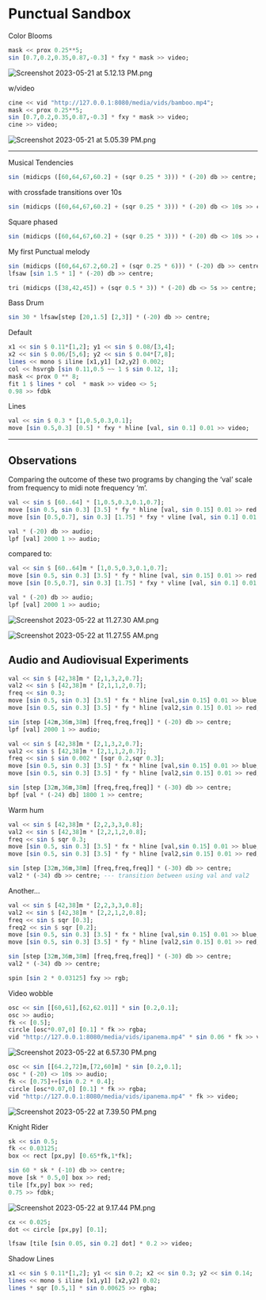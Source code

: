 # Punctual Sandbox

Color Blooms

```haskell
mask << prox 0.25**5;
sin [0.7,0.2,0.35,0.87,-0.3] * fxy * mask >> video;
```

![Screenshot 2023-05-21 at 5.12.13 PM.png](assets/Screenshot_2023-05-21_at_5.12.13_PM.png)

w/video 

```haskell
cine << vid "http://127.0.0.1:8080/media/vids/bamboo.mp4";
mask << prox 0.25**5;
sin [0.7,0.2,0.35,0.87,-0.3] * fxy * mask >> video;
cine >> video;
```

![Screenshot 2023-05-21 at 5.05.39 PM.png](assets/Screenshot_2023-05-21_at_5.05.39_PM.png)

---

Musical Tendencies

```haskell
sin (midicps ([60,64,67,60.2] + (sqr 0.25 * 3))) * (-20) db >> centre;
```

with crossfade transitions over 10s

```haskell
sin (midicps ([60,64,67,60.2] + (sqr 0.25 * 3))) * (-20) db <> 10s >> centre;
```

Square phased

```haskell
sin (midicps ([60,64,67,60.2] + (sqr 0.25 * 3))) * (-20) db <> 10s >> centre;
```

My first Punctual melody

```haskell
sin (midicps ([60,64,67.2,60.2] + (sqr 0.25 * 6))) * (-20) db >> centre;
lfsaw [sin 1.5 * 1] * (-20) db >> centre;

tri (midicps ([38,42,45]) + (sqr 0.5 * 3)) * (-20) db <> 5s >> centre;
```

Bass Drum

```haskell
sin 30 * lfsaw[step [20,1.5] [2,3]] * (-20) db >> centre;
```

Default

```haskell
x1 << sin $ 0.11*[1,2]; y1 << sin $ 0.08/[3,4];
x2 << sin $ 0.06/[5,6]; y2 << sin $ 0.04*[7,8];
lines << mono $ iline [x1,y1] [x2,y2] 0.002;
col << hsvrgb [sin 0.11,0.5 ~~ 1 $ sin 0.12, 1];
mask << prox 0 ** 8;
fit 1 $ lines * col  * mask >> video <> 5;
0.98 >> fdbk
```

Lines

```haskell
val << sin $ 0.3 * [1,0.5,0.3,0.1];
move [sin 0.5,0.3] [0.5] * fxy * hline [val, sin 0.1] 0.01 >> video;
```

---

## Observations

Comparing the outcome of these two programs by changing the  ‘val’ scale from frequency to midi note frequency ‘m’.

```haskell
val << sin $ [60..64] * [1,0.5,0.3,0.1,0.7];
move [sin 0.5, sin 0.3] [3.5] * fy * hline [val, sin 0.15] 0.01 >> red <> 10s >> blue;
move [sin [0.5,0.7], sin 0.3] [1.75] * fxy * vline [val, sin 0.1] 0.01 <> 5s >> red;

val * (-20) db >> audio;
lpf [val] 2000 1 >> audio;
```

compared to:

```haskell
val << sin $ [60..64]m * [1,0.5,0.3,0.1,0.7];
move [sin 0.5, sin 0.3] [3.5] * fy * hline [val, sin 0.15] 0.01 >> red <> 10s >> blue;
move [sin [0.5,0.7], sin 0.3] [1.75] * fxy * vline [val, sin 0.1] 0.01 <> 5s >> red;

val * (-20) db >> audio;
lpf [val] 2000 1 >> audio;
```

![Screenshot 2023-05-22 at 11.27.30 AM.png](assets/Screenshot_2023-05-22_at_11.27.30_AM.png)

![Screenshot 2023-05-22 at 11.27.55 AM.png](assets/Screenshot_2023-05-22_at_11.27.55_AM.png)

## Audio and Audiovisual Experiments

```haskell
val << sin $ [42,38]m * [2,1,3,2,0.7];
val2 << sin $ [42,38]m * [2,1,1,2,0.7];
freq << sin 0.3;
move [sin 0.5, sin 0.3] [3.5] * fx * hline [val,sin 0.15] 0.01 >> blue;
move [sin 0.5, sin 0.3] [3.5] * fy * hline [val2,sin 0.15] 0.01 >> red;

sin [step [42m,36m,38m] [freq,freq,freq]] * (-20) db >> centre;
lpf [val] 2000 1 >> audio;
```

```haskell
val << sin $ [42,38]m * [2,1,3,2,0.7];
val2 << sin $ [42,38]m * [2,1,1,2,0.7];
freq << sin $ sin 0.002 * [sqr 0.2,sqr 0.3];
move [sin 0.5, sin 0.3] [3.5] * fx * hline [val,sin 0.15] 0.01 >> blue;
move [sin 0.5, sin 0.3] [3.5] * fy * hline [val2,sin 0.15] 0.01 >> red;

sin [step [32m,36m,38m] [freq,freq,freq]] * (-30) db >> centre;
bpf [val * (-24) db] 1800 1 >> centre;
```

Warm hum

```haskell
val << sin $ [42,38]m * [2,2,3,3,0.8];
val2 << sin $ [42,38]m * [2,2,1,2,0.8];
freq << sin $ sqr 0.3;
move [sin 0.5, sin 0.3] [3.5] * fx * hline [val,sin 0.15] 0.01 >> blue;
move [sin 0.5, sin 0.3] [3.5] * fy * hline [val2,sin 0.15] 0.01 >> red;

sin [step [32m,36m,38m] [freq,freq,freq]] * (-30) db >> centre;
val2 * (-34) db >> centre; --- transition between using val and val2
```

Another…

```haskell
val << sin $ [42,38]m * [2,2,3,3,0.8];
val2 << sin $ [42,38]m * [2,2,1,2,0.8];
freq << sin $ sqr [0.3];
freq2 << sin $ sqr [0.2];
move [sin 0.5, sin 0.3] [3.5] * fx * hline [val,sin 0.15] 0.01 >> blue;
move [sin 0.5, sin 0.3] [3.5] * fy * hline [val2,sin 0.15] 0.01 >> red;

sin [step [32m,36m,38m] [freq,freq,freq]] * (-30) db >> centre;
val2 * (-34) db >> centre;

spin [sin 2 * 0.03125] fxy >> rgb;
```

Video wobble

```haskell
osc << sin [[60,61],[62,62.01]] * sin [0.2,0.1];
osc >> audio;
fk << [0.5];
circle [osc*0.07,0] [0.1] * fk >> rgba;
vid "http://127.0.0.1:8080/media/vids/ipanema.mp4" * sin 0.06 * fk >> video;
```

![Screenshot 2023-05-22 at 6.57.30 PM.png](assets/Screenshot_2023-05-22_at_6.57.30_PM.png)

```haskell
osc << sin [[64.2,72]m,[72,60]m] * sin [0.2,0.1];
osc * (-20) <> 10s >> audio;
fk << [0.75]++[sin 0.2 * 0.4];
circle [osc*0.07,0] [0.1] * fk >> rgba;
vid "http://127.0.0.1:8080/media/vids/ipanema.mp4" * fk >> video;
```

![Screenshot 2023-05-22 at 7.39.50 PM.png](assets/Screenshot_2023-05-22_at_7.39.50_PM.png)

Knight Rider

```haskell
sk << sin 0.5;
fk << 0.03125;
box << rect [px,py] [0.65*fk,1*fk];

sin 60 * sk * (-10) db >> centre;
move [sk * 0.5,0] box >> red;
tile [fx,py] box >> red;
0.75 >> fdbk;
```

![Screenshot 2023-05-22 at 9.17.44 PM.png](assets/Screenshot_2023-05-22_at_9.17.44_PM.png)

```haskell
cx << 0.025;
dot << circle [px,py] [0.1];

lfsaw [tile [sin 0.05, sin 0.2] dot] * 0.2 >> video;
```

Shadow Lines

```haskell
x1 << sin $ 0.11*[1,2]; y1 << sin 0.2; x2 << sin 0.3; y2 << sin 0.14;
lines << mono $ iline [x1,y1] [x2,y2] 0.02;
lines * sqr [0.5,1] * sin 0.00625 >> rgba;
```